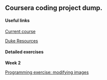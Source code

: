## Coursera coding project dump.

#### Useful links

[Current course](https://www.coursera.org/learn/duke-programming-web/home/welcome)

[Duke Resources](http://www.dukelearntoprogram.com/course1/index.php)

#### Detailed exercises

**Week 2**

[Programming exercise: modifying images](https://github.com/juliocorzo/programmingfundamentalscoursera/blob/master/exercises/modifyingimages.md)
